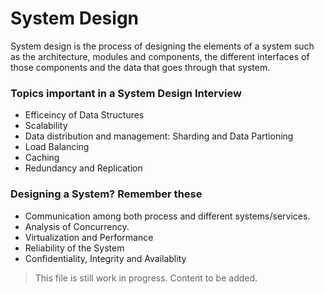 # System Design

System design is the process of designing the elements of a system such as the architecture, modules and components, the different interfaces of those components and the data that goes through that system. 

### Topics important in a System Design Interview
* Efficeincy of Data Structures
* Scalability
* Data distribution and management: Sharding and Data Partioning
* Load Balancing
* Caching
* Redundancy and Replication

### Designing a System? Remember these
* Communication among both process and different systems/services.
* Analysis of Concurrency.
* Virtualization and Performance
* Reliability of the System
* Confidentiality, Integrity and Availablity

> This file is still work in progress. Content to be added.
